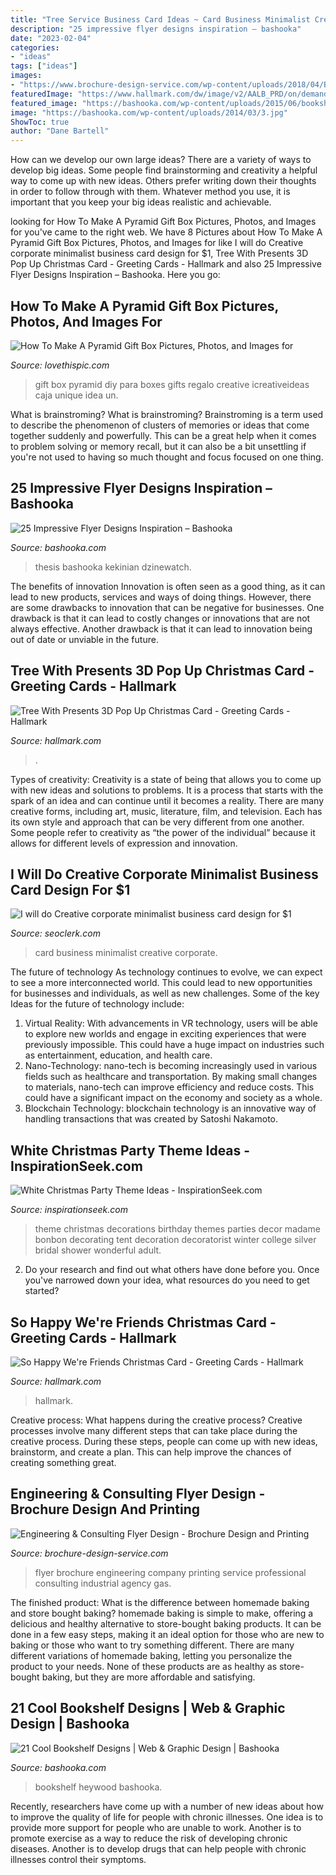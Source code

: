 ```yaml
---
title: "Tree Service Business Card Ideas ~ Card Business Minimalist Creative Corporate"
description: "25 impressive flyer designs inspiration – bashooka"
date: "2023-02-04"
categories:
- "ideas"
tags: ["ideas"]
images:
- "https://www.brochure-design-service.com/wp-content/uploads/2018/04/BCP-Flyer-MockupPSD-008-1024x768.jpg"
featuredImage: "https://www.hallmark.com/dw/image/v2/AALB_PRD/on/demandware.static/-/Sites-hallmark-master/default/dw5bcb7780/images/finished-goods/Tree-With-Presents-3D-Pop-Christmas-Card_1299IXC7371_03.jpg?sw=1920"
featured_image: "https://bashooka.com/wp-content/uploads/2015/06/bookshelf-design-bshk-16.jpg"
image: "https://bashooka.com/wp-content/uploads/2014/03/3.jpg"
ShowToc: true
author: "Dane Bartell"
---
```



How can we develop our own large ideas?
There are a variety of ways to develop big ideas. Some people find brainstorming and creativity a helpful way to come up with new ideas. Others prefer writing down their thoughts in order to follow through with them. Whatever method you use, it is important that you keep your big ideas realistic and achievable.

	

		
looking for How To Make A Pyramid Gift Box Pictures, Photos, and Images for you've came to the right web. We have 8 Pictures about How To Make A Pyramid Gift Box Pictures, Photos, and Images for like I will do Creative corporate minimalist business card design for $1, Tree With Presents 3D Pop Up Christmas Card - Greeting Cards - Hallmark and also 25 Impressive Flyer Designs Inspiration – Bashooka. Here you go:
		
    
## How To Make A Pyramid Gift Box Pictures, Photos, And Images For

<img loading=lazy src="http://www.lovethispic.com/uploaded_images/146683-How-To-Make-A-Pyramid-Gift-Box.jpg?1" onerror="this.onerror=null;this.src='https://tse1.mm.bing.net/th?id=OIP.IyjZ9UYzlHyTBCimEXKp9AHaHa&amp;pid=15.1';" alt="How To Make A Pyramid Gift Box Pictures, Photos, and Images for">

_Source: lovethispic.com_

>gift box pyramid diy para boxes gifts regalo creative icreativeideas caja unique idea un. 

	

What is brainstroming?
What is brainstroming? Brainstroming is a term used to describe the phenomenon of clusters of memories or ideas that come together suddenly and powerfully. This can be a great help when it comes to problem solving or memory recall, but it can also be a bit unsettling if you're not used to having so much thought and focus focused on one thing.

    
## 25 Impressive Flyer Designs Inspiration – Bashooka

<img loading=lazy src="https://bashooka.com/wp-content/uploads/2014/03/3.jpg" onerror="this.onerror=null;this.src='https://tse3.mm.bing.net/th?id=OIP.ZUgSeTzUtHGY1VfTdJoAkAHaKe&amp;pid=15.1';" alt="25 Impressive Flyer Designs Inspiration – Bashooka">

_Source: bashooka.com_

>thesis bashooka kekinian dzinewatch. 

	

The benefits of innovation
Innovation is often seen as a good thing, as it can lead to new products, services and ways of doing things. However, there are some drawbacks to innovation that can be negative for businesses. One drawback is that it can lead to costly changes or innovations that are not always effective. Another drawback is that it can lead to innovation being out of date or unviable in the future.

    
## Tree With Presents 3D Pop Up Christmas Card - Greeting Cards - Hallmark

<img loading=lazy src="https://www.hallmark.com/dw/image/v2/AALB_PRD/on/demandware.static/-/Sites-hallmark-master/default/dw5bcb7780/images/finished-goods/Tree-With-Presents-3D-Pop-Christmas-Card_1299IXC7371_03.jpg?sw=1920" onerror="this.onerror=null;this.src='https://tse4.mm.bing.net/th?id=OIP._XCH_79YHRFy0xuPUFCozwHaHa&amp;pid=15.1';" alt="Tree With Presents 3D Pop Up Christmas Card - Greeting Cards - Hallmark">

_Source: hallmark.com_

>. 

	

Types of creativity:
Creativity is a state of being that allows you to come up with new ideas and solutions to problems. It is a process that starts with the spark of an idea and can continue until it becomes a reality. There are many creative forms, including art, music, literature, film, and television. Each has its own style and approach that can be very different from one another. Some people refer to creativity as “the power of the individual” because it allows for different levels of expression and innovation.

    
## I Will Do Creative Corporate Minimalist Business Card Design For $1

<img loading=lazy src="https://www.seoclerk.com/pics/000/958/390/e75e00acaed43891059f89520694426d.jpg" onerror="this.onerror=null;this.src='https://tse4.mm.bing.net/th?id=OIP.514ArK7UOJEFn4lSBpRCbQHaFj&amp;pid=15.1';" alt="I will do Creative corporate minimalist business card design for $1">

_Source: seoclerk.com_

>card business minimalist creative corporate. 

	

The future of technology
As technology continues to evolve, we can expect to see a more interconnected world. This could lead to new opportunities for businesses and individuals, as well as new challenges. Some of the key Ideas for the future of technology include: 
1. Virtual Reality: With advancements in VR technology, users will be able to explore new worlds and engage in exciting experiences that were previously impossible. This could have a huge impact on industries such as entertainment, education, and health care.
2. Nano-Technology: nano-tech is becoming increasingly used in various fields such as healthcare and transportation. By making small changes to materials, nano-tech can improve efficiency and reduce costs. This could have a significant impact on the economy and society as a whole. 
3. Blockchain Technology: blockchain technology is an innovative way of handling transactions that was created by Satoshi Nakamoto.

    
## White Christmas Party Theme Ideas - InspirationSeek.com

<img loading=lazy src="https://inspirationseek.com/wp-content/uploads/2015/12/White-Christmas-Party-Theme-Ideas_05.jpg" onerror="this.onerror=null;this.src='https://tse1.mm.bing.net/th?id=OIP.HwilBwuN2fcgUcgKU0DWpwHaE6&amp;pid=15.1';" alt="White Christmas Party Theme Ideas - InspirationSeek.com">

_Source: inspirationseek.com_

>theme christmas decorations birthday themes parties decor madame bonbon decorating tent decoration decoratorist winter college silver bridal shower wonderful adult. 

	

2. Do your research and find out what others have done before you. Once you've narrowed down your idea, what resources do you need to get started? 

    
## So Happy We&#039;re Friends Christmas Card - Greeting Cards - Hallmark

<img loading=lazy src="https://www.hallmark.com/dw/image/v2/AALB_PRD/on/demandware.static/-/Sites-hallmark-master/default/dwb9c4363a/images/finished-goods/products/200XV6241/Snowman-With-Tree-and-Bird-Christmas-Card-for-Friend_200XV6241_04.jpg?sw=1920" onerror="this.onerror=null;this.src='https://tse3.mm.bing.net/th?id=OIP.b9cHJzA5kceSl3uwvMa7iQHaHa&amp;pid=15.1';" alt="So Happy We&#039;re Friends Christmas Card - Greeting Cards - Hallmark">

_Source: hallmark.com_

>hallmark. 

	

Creative process: What happens during the creative process?
Creative processes involve many different steps that can take place during the creative process. During these steps, people can come up with new ideas, brainstorm, and create a plan. This can help improve the chances of creating something great.

    
## Engineering &amp; Consulting Flyer Design - Brochure Design And Printing

<img loading=lazy src="https://www.brochure-design-service.com/wp-content/uploads/2018/04/BCP-Flyer-MockupPSD-008-1024x768.jpg" onerror="this.onerror=null;this.src='https://tse4.mm.bing.net/th?id=OIP.dpAkHgs5cDBSV9KDzSuopQHaFj&amp;pid=15.1';" alt="Engineering &amp; Consulting Flyer Design - Brochure Design and Printing">

_Source: brochure-design-service.com_

>flyer brochure engineering company printing service professional consulting industrial agency gas. 

	

The finished product: What is the difference between homemade baking and store bought baking?
homemade baking is simple to make, offering a delicious and healthy alternative to store-bought baking products. It can be done in a few easy steps, making it an ideal option for those who are new to baking or those who want to try something different. There are many different variations of homemade baking, letting you personalize the product to your needs. None of these products are as healthy as store-bought baking, but they are more affordable and satisfying.

    
## 21 Cool Bookshelf Designs | Web &amp; Graphic Design | Bashooka

<img loading=lazy src="https://bashooka.com/wp-content/uploads/2015/06/bookshelf-design-bshk-16.jpg" onerror="this.onerror=null;this.src='https://tse2.mm.bing.net/th?id=OIP.xaRmbWJZAPc-_LiG7v4Q3gHaLH&amp;pid=15.1';" alt="21 Cool Bookshelf Designs | Web &amp; Graphic Design | Bashooka">

_Source: bashooka.com_

>bookshelf heywood bashooka. 

	

Recently, researchers have come up with a number of new ideas about how to improve the quality of life for people with chronic illnesses. One idea is to provide more support for people who are unable to work. Another is to promote exercise as a way to reduce the risk of developing chronic diseases. Another is to develop drugs that can help people with chronic illnesses control their symptoms.

